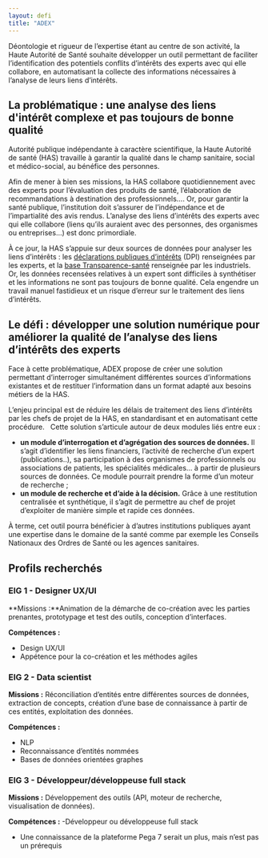 ```yaml
---
layout: defi
title: "ADEX"
---
```


Déontologie et rigueur de l’expertise étant au centre de son activité, la Haute Autorité de Santé souhaite développer un outil permettant de faciliter l’identification des potentiels conflits d’intérêts des experts avec qui elle collabore, en automatisant la collecte des informations nécessaires à l’analyse de leurs liens d’intérêts.

## La problématique : une analyse des liens d'intérêt complexe et pas toujours de bonne qualité

Autorité publique indépendante à caractère scientifique, la Haute Autorité de santé (HAS) travaille à garantir la qualité dans le champ sanitaire, social et médico-social, au bénéfice des personnes. 

Afin de mener à bien ses missions, la HAS collabore quotidiennement avec des experts pour l’évaluation des produits de santé, l’élaboration de recommandations à destination des professionnels…. Or, pour garantir la santé publique, l’institution doit s’assurer de l’indépendance et de l’impartialité des avis rendus. L’analyse des liens d’intérêts des experts avec qui elle collabore (liens qu’ils auraient avec des personnes, des organismes ou entreprises…) est donc primordiale.

À ce jour, la HAS s’appuie sur deux sources de données pour analyser les liens d’intérêts : les [déclarations publiques d’intérêts](https://dpi.sante.gouv.fr/dpi-public-webapp/app/consultation/accueil) (DPI) renseignées par les experts, et la [base Transparence-santé](https://www.transparence.sante.gouv.fr/flow/main?execution=e2s1) renseignée par les industriels.  
Or, les données recensées relatives à un expert sont difficiles à synthétiser et les informations ne sont pas toujours de bonne qualité. Cela engendre un travail manuel fastidieux et un risque d’erreur sur le traitement des liens d’intérêts.

## Le défi : développer une solution numérique pour améliorer la qualité de l’analyse des liens d’intérêts des experts

Face à cette problématique, ADEX propose de créer une solution permettant d’interroger  simultanément différentes sources d’informations existantes et de restituer l’information dans un format adapté aux besoins métiers de la HAS. 

L’enjeu principal est de réduire les délais de traitement des liens d’intérêts par les chefs de projet de la HAS, en standardisant et en automatisant cette procédure.
 
Cette solution s’articule autour de deux modules liés entre eux :

- **un module d’interrogation et d’agrégation des sources de données.** Il s’agit d’identifier les liens financiers, l’activité de recherche d’un expert (publications..), sa participation à des organismes de professionnels ou associations de patients, les spécialités médicales… à partir de plusieurs sources de données. Ce module pourrait prendre la forme d’un moteur de recherche ;
- **un module de recherche et d’aide à la décision.** Grâce à une restitution centralisée et synthétique, il s’agit de permettre au chef de projet d’exploiter de manière simple et rapide ces données.

À terme, cet outil pourra bénéficier à d’autres institutions publiques ayant une expertise dans le domaine de la santé comme par exemple les Conseils Nationaux des Ordres de Santé ou les agences sanitaires.

## Profils recherchés
### EIG 1 - Designer UX/UI
**Missions :**Animation de la démarche de co-création avec les parties prenantes, prototypage et test des outils, conception d’interfaces.

**Compétences :** 
- Design UX/UI
- Appétence pour la co-création et les méthodes agiles

### EIG 2 - Data scientist
**Missions :** Réconciliation d’entités entre différentes sources de données, extraction de concepts, création d’une base de connaissance à partir de ces entités, exploitation des données.

**Compétences :** 
- NLP
- Reconnaissance d’entités nommées
- Bases de données orientées graphes

### EIG 3 - Développeur/développeuse full stack
**Missions :** Développement des outils (API, moteur de recherche, visualisation de données).

**Compétences :** 
-Développeur ou développeuse full stack
- Une connaissance de la plateforme Pega 7 serait un plus, mais n’est pas un prérequis  
